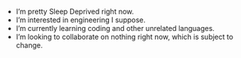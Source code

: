 - I’m pretty Sleep Deprived right now.
- I’m interested in engineering I suppose.
- I’m currently learning coding and other unrelated languages.
- I’m looking to collaborate on nothing right now, which is subject to change.

<!---
SleepDeprivedDerp/SleepDeprivedDerp is a ✨ special ✨ repository because its `README.md` (this file) appears on your GitHub profile.
You can click the Preview link to take a look at your changes.
--->
